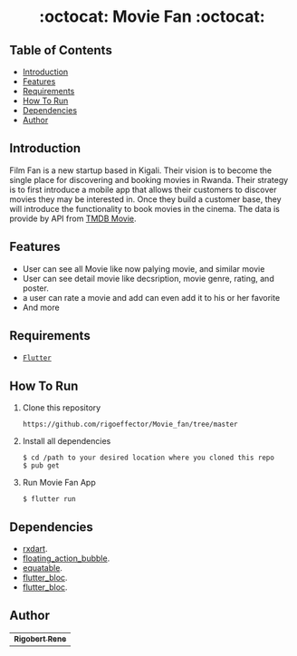 

<h1 align="center">:octocat: Movie Fan :octocat:</h1>

## Table of Contents

- [Introduction](#introduction)
- [Features](#features)
- [Requirements](#requirements)
- [How To Run](howtorun)
- [Dependencies](#dependencies)
- [Author](#author)

## Introduction
Film Fan is a new startup based in Kigali. Their vision is to become the single place for discovering and booking movies in Rwanda. Their strategy is to first introduce a mobile app that allows their customers to discover movies they may be interested in. Once they build a customer base, they will introduce the functionality to book movies in the cinema. The data is provide by API from <a href="https://www.themoviedb.org/documentation/api">TMDB Movie</a>.


## Features
* User can see all Movie like now palying movie, and similar movie
* User can see detail movie like decsription, movie genre, rating, and poster.
* a user can rate a movie and add can even add it to his or her favorite
* And more

## Requirements
* [`Flutter`](http://flutter.dev/) 


## How To Run

1. Clone this repository
   ```
   https://github.com/rigoeffector/Movie_fan/tree/master
   ```
2. Install all dependencies 
   ```
   $ cd /path to your desired location where you cloned this repo
   $ pub get
   ```
3. Run Movie Fan App

   ```
   $ flutter run
   ```


## Dependencies

  
  *  <a href="https://pub.dev/packages/rxdart">rxdart</a>.
  *  <a href="https://pub.dev/packages/floating_action_bubble">floating_action_bubble</a>.
  *  <a href="https://pub.dev/packages/equatable">equatable</a>. 
  *  <a href="https://pub.dev/packages/flutter_bloc">flutter_bloc</a>. 
  *  <a href="https://pub.dev/packages/flutter_rating_bar">flutter_bloc</a>. 
  
 



## Author
<center>
  <table>
    <tr>
      <td align="center">
        <a href="https://github.com/rigoeffector">
          <sub><b>Rigobert  Rene</b></sub>
        </a>
      </td>
    </tr>
  </table>
</center>

